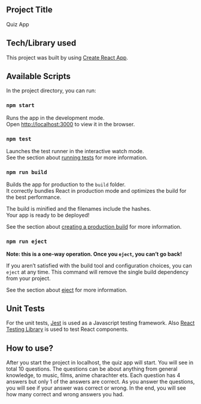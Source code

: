 ## Project Title

Quiz App

## Tech/Library used

This project was built by using [Create React App](https://github.com/facebook/create-react-app).

## Available Scripts

In the project directory, you can run:

### `npm start`

Runs the app in the development mode.<br />
Open [http://localhost:3000](http://localhost:3000) to view it in the browser.

### `npm test`

Launches the test runner in the interactive watch mode.<br />
See the section about [running tests](https://facebook.github.io/create-react-app/docs/running-tests) for more information.

### `npm run build`

Builds the app for production to the `build` folder.<br />
It correctly bundles React in production mode and optimizes the build for the best performance.

The build is minified and the filenames include the hashes.<br />
Your app is ready to be deployed!

See the section about [creating a production build](https://create-react-app.dev/docs/production-build/) for more information.

### `npm run eject`

**Note: this is a one-way operation. Once you `eject`, you can’t go back!**

If you aren’t satisfied with the build tool and configuration choices, you can `eject` at any time. This command will remove the single build dependency from your project.

See the section about [eject](https://create-react-app.dev/docs/available-scripts/#npm-run-eject) for more information.

## Unit Tests

For the unit tests, [Jest](https://jestjs.io/) is used as a Javascript testing framework. Also [React Testing Library](https://testing-library.com/docs/react-testing-library/intro/) is used to test React components.

## How to use?

After you start the project in localhost, the quiz app will start. You will see in total 10 questions. The questions can be about anything from general knowledge, to music, films, anime charachter ets. Each question has 4 answers but only 1 of the answers are correct. As you answer the questions, you will see if your answer was correct or wrong. In the end, you will see how many correct and wrong answers you had.
